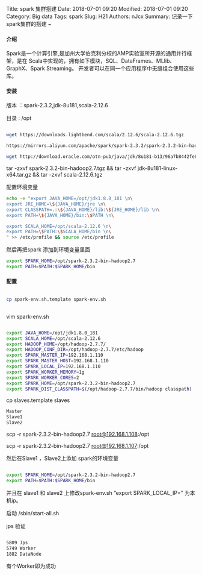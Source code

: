 Title: spark 集群搭建
Date: 2018-07-01 09:20
Modified: 2018-07-01 09:20
Category: Big data
Tags: spark
Slug: H21
Authors: nJcx
Summary: 记录一下spark集群的搭建 ~

#### 介绍
Spark是一个计算引擎,是加州大学伯克利分校的AMP实验室所开源的通用并行框架，是在 Scala中实现的，拥有如下模块，SQL、DataFrames、MLlib、GraphX、Spark Streaming。 开发者可以在同一个应用程序中无缝组合使用这些库。

#### 安装
版本 ：spark-2.3.2,jdk-8u181,scala-2.12.6

目录 : /opt

```bash

wget https://downloads.lightbend.com/scala/2.12.6/scala-2.12.6.tgz

https://mirrors.aliyun.com/apache/spark/spark-2.3.2/spark-2.3.2-bin-hadoop2.7.tgz

wget http://download.oracle.com/otn-pub/java/jdk/8u181-b13/96a7b8442fe848ef90c96a2fad6ed6d1/jdk-8u181-linux-x64.tar.gz

```
tar -zxvf spark-2.3.2-bin-hadoop2.7.tgz && tar -zxvf jdk-8u181-linux-x64.tar.gz && tar -zxvf scala-2.12.6.tgz

配置环境变量

```bash
echo -e "export JAVA_HOME=/opt/jdk1.8.0_181 \n\
export JRE_HOME=\${JAVA_HOME}/jre \n\
export CLASSPATH=.:\${JAVA_HOME}/lib:\${JRE_HOME}/lib \n\
export PATH=\${JAVA_HOME}/bin:\$PATH \n\

export SCALA_HOME=/opt/scala-2.12.6 \n\
export PATH=\$PATH:\$SCALA_HOME/bin \n\
" >> /etc/profile && source /etc/profile
```

然后再把spark 添加到环境变量里面

```bash
export SPARK_HOME=/opt/spark-2.3.2-bin-hadoop2.7
export PATH=$PATH:$SPARK_HOME/bin
```

#### 配置


```bash

cp spark-env.sh.template spark-env.sh
　
```


vim spark-env.sh

```bash

export JAVA_HOME=/opt/jdk1.8.0_181
export SCALA_HOME=/opt/scala-2.12.6
export HADOOP_HOME=/opt/hadoop-2.7.7/
export HADOOP_CONF_DIR=/opt/hadoop-2.7.7/etc/hadoop
export SPARK_MASTER_IP=192.168.1.110
export SPARK_MASTER_HOST=192.168.1.110
export SPARK_LOCAL_IP=192.168.1.110
export SPARK_WORKER_MEMORY=1g
export SPARK_WORKER_CORES=2
export SPARK_HOME=/opt/spark-2.3.2-bin-hadoop2.7
export SPARK_DIST_CLASSPATH=$(/opt/hadoop-2.7.7/bin/hadoop classpath)

```

cp slaves.template slaves


```bash
Master
Slave1
Slave2
```

scp -r  spark-2.3.2-bin-hadoop2.7 root@192.168.1.108:/opt

scp -r  spark-2.3.2-bin-hadoop2.7 root@192.168.1.107:/opt

然后在Slave1 ，Slave2上添加 spark的环境变量

```bash

export SPARK_HOME=/opt/spark-2.3.2-bin-hadoop2.7
export PATH=$PATH:$SPARK_HOME/bin

```
并且在 slave1 和 slave2 上修改spark-env.sh “export SPARK_LOCAL_IP=” 为本机ip。

启动 /sbin/start-all.sh

jps 验证

```bash

5809 Jps
5749 Worker
1882 DataNode

```

有个Worker即为成功





